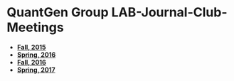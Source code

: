 # QuantGen Group LAB-Journal-Club-Meetings

- **[Fall, 2015](https://github.com/QuantGen/LAB-FALL-2015)**
- **[Spring, 2016](https://github.com/QuantGen/LAB-SPRING-2016)**
- **[Fall, 2016](https://github.com/QuantGen/LAB-FALL-2016)**
- **[Spring, 2017](https://github.com/QuantGen/LAB-SPRING-2017)**
